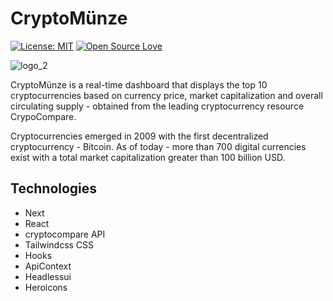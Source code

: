 # CryptoMünze

[![License: MIT](https://img.shields.io/badge/License-MIT-green.svg)](https://opensource.org/licenses/MIT)
[![Open Source Love](https://badges.frapsoft.com/os/v1/open-source.svg?v=103)](https://github.com/ellerbrock/open-source-badges/)

![logo_2](https://user-images.githubusercontent.com/3647246/29043383-3f1e9e0c-7bbb-11e7-8bfe-a09cd72a4ccd.png)

CryptoMünze is a real-time dashboard that displays the top 10 cryptocurrencies based on currency price, market capitalization and overall circulating supply - obtained from the leading cryptocurrency resource CrypoCompare.

Cryptocurrencies emerged in 2009 with the first decentralized cryptocurrency - Bitcoin. As of today - more than 700 digital currencies exist with a total market capitalization greater than 100 billion USD.

## Technologies

- Next
- React
- cryptocompare API
- Tailwindcss CSS
- Hooks
- ApiContext
- Headlessui
- Heroicons
